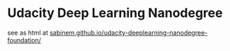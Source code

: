 # Udacity Deep Learning Nanodegree
see as html at [sabinem.github.io/udacity-deeplearning-nanodegree-foundation/](https://sabinem.github.io/udacity-deeplearning-nanodegree-foundation/)
